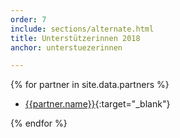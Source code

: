 ```yaml
---
order: 7
include: sections/alternate.html
title: Unterstützerinnen 2018
anchor: unterstuezerinnen

---
```

{% for partner in site.data.partners %}
- [{{partner.name}}]({{partner.link}}){:target="_blank"}

{% endfor %}